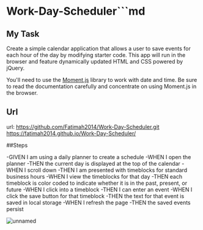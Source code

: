 # Work-Day-Scheduler```md
## My Task

Create a simple calendar application that allows a user to save events for each hour of the day by modifying starter code. This app will run in the browser and feature dynamically updated HTML and CSS powered by jQuery.

You'll need to use the [Moment.js](https://momentjs.com/) library to work with date and time. Be sure to read the documentation carefully and concentrate on using Moment.js in the browser.
## Url

url: https://github.com/Fatimah2014/Work-Day-Scheduler.git
 https://fatimah2014.github.io/Work-Day-Scheduler/

##Steps


-GIVEN I am using a daily planner to create a schedule
-WHEN I open the planner
-THEN the current day is displayed at the top of the calendar
-WHEN I scroll down
-THEN I am presented with timeblocks for standard business hours
-WHEN I view the timeblocks for that day
-THEN each timeblock is color coded to indicate whether it is in the past, present, or future
-WHEN I click into a timeblock
-THEN I can enter an event
-WHEN I click the save button for that timeblock
-THEN the text for that event is saved in local storage
-WHEN I refresh the page
-THEN the saved events persist

![unnamed](https://user-images.githubusercontent.com/80806004/119922038-030c9a80-bf3d-11eb-9ef3-e603267a2371.jpg)

```

